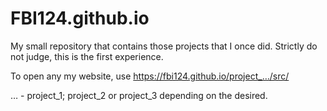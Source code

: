 # FBI124.github.io
My small repository that contains those projects that I once did. Strictly do not judge, this is the first experience.

To open any my website, use https://fbi124.github.io/project_…/src/

… - project_1; project_2 or project_3 depending on the desired.
